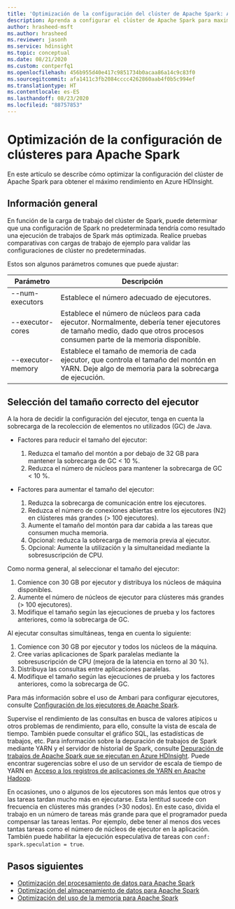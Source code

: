 ```yaml
---
title: 'Optimización de la configuración del clúster de Apache Spark: Azure HDInsight'
description: Aprenda a configurar el clúster de Apache Spark para maximizar el rendimiento en Azure HDInsight.
author: hrasheed-msft
ms.author: hrasheed
ms.reviewer: jasonh
ms.service: hdinsight
ms.topic: conceptual
ms.date: 08/21/2020
ms.custom: contperfq1
ms.openlocfilehash: 456b955d40e417c9851734b0acaa86a14c9c83f0
ms.sourcegitcommit: afa1411c3fb2084cccc4262860aab4f0b5c994ef
ms.translationtype: HT
ms.contentlocale: es-ES
ms.lasthandoff: 08/23/2020
ms.locfileid: "88757853"
---
```

# <a name="cluster-configuration-optimization-for-apache-spark"></a>Optimización de la configuración de clústeres para Apache Spark

En este artículo se describe cómo optimizar la configuración del clúster de Apache Spark para obtener el máximo rendimiento en Azure HDInsight.

## <a name="overview"></a>Información general

En función de la carga de trabajo del clúster de Spark, puede determinar que una configuración de Spark no predeterminada tendría como resultado una ejecución de trabajos de Spark más optimizada.  Realice pruebas comparativas con cargas de trabajo de ejemplo para validar las configuraciones de clúster no predeterminadas.

Estos son algunos parámetros comunes que puede ajustar:

|Parámetro |Descripción |
|---|---|
|--num-executors|Establece el número adecuado de ejecutores.|
|--executor-cores|Establece el número de núcleos para cada ejecutor. Normalmente, debería tener ejecutores de tamaño medio, dado que otros procesos consumen parte de la memoria disponible.|
|--executor-memory|Establece el tamaño de memoria de cada ejecutor, que controla el tamaño del montón en YARN. Deje algo de memoria para la sobrecarga de ejecución.|

## <a name="select-the-correct-executor-size"></a>Selección del tamaño correcto del ejecutor

A la hora de decidir la configuración del ejecutor, tenga en cuenta la sobrecarga de la recolección de elementos no utilizados (GC) de Java.

* Factores para reducir el tamaño del ejecutor:
    1. Reduzca el tamaño del montón a por debajo de 32 GB para mantener la sobrecarga de GC < 10 %.
    2. Reduzca el número de núcleos para mantener la sobrecarga de GC < 10 %.

* Factores para aumentar el tamaño del ejecutor:
    1. Reduzca la sobrecarga de comunicación entre los ejecutores.
    2. Reduzca el número de conexiones abiertas entre los ejecutores (N2) en clústeres más grandes (> 100 ejecutores).
    3. Aumente el tamaño del montón para dar cabida a las tareas que consumen mucha memoria.
    4. Opcional: reduzca la sobrecarga de memoria previa al ejecutor.
    5. Opcional: Aumente la utilización y la simultaneidad mediante la sobresuscripción de CPU.

Como norma general, al seleccionar el tamaño del ejecutor:

1. Comience con 30 GB por ejecutor y distribuya los núcleos de máquina disponibles.
2. Aumente el número de núcleos de ejecutor para clústeres más grandes (> 100 ejecutores).
3. Modifique el tamaño según las ejecuciones de prueba y los factores anteriores, como la sobrecarga de GC.

Al ejecutar consultas simultáneas, tenga en cuenta lo siguiente:

1. Comience con 30 GB por ejecutor y todos los núcleos de la máquina.
2. Cree varias aplicaciones de Spark paralelas mediante la sobresuscripción de CPU (mejora de la latencia en torno al 30 %).
3. Distribuya las consultas entre aplicaciones paralelas.
4. Modifique el tamaño según las ejecuciones de prueba y los factores anteriores, como la sobrecarga de GC.

Para más información sobre el uso de Ambari para configurar ejecutores, consulte [Configuración de los ejecutores de Apache Spark](apache-spark-settings.md#configuring-spark-executors).

Supervise el rendimiento de las consultas en busca de valores atípicos u otros problemas de rendimiento, para ello, consulte la vista de escala de tiempo. También puede consultar el gráfico SQL, las estadísticas de trabajos, etc. Para información sobre la depuración de trabajos de Spark mediante YARN y el servidor de historial de Spark, consulte [Depuración de trabajos de Apache Spark que se ejecutan en Azure HDInsight](apache-spark-job-debugging.md). Puede encontrar sugerencias sobre el uso de un servidor de escala de tiempo de YARN en [Acceso a los registros de aplicaciones de YARN en Apache Hadoop](../hdinsight-hadoop-access-yarn-app-logs-linux.md).

En ocasiones, uno o algunos de los ejecutores son más lentos que otros y las tareas tardan mucho más en ejecutarse. Esta lentitud sucede con frecuencia en clústeres más grandes (>30 nodos). En este caso, divida el trabajo en un número de tareas más grande para que el programador pueda compensar las tareas lentas. Por ejemplo, debe tener al menos dos veces tantas tareas como el número de núcleos de ejecutor en la aplicación. También puede habilitar la ejecución especulativa de tareas con `conf: spark.speculation = true`.

## <a name="next-steps"></a>Pasos siguientes

* [Optimización del procesamiento de datos para Apache Spark](optimize-cluster-configuration.md)
* [Optimización del almacenamiento de datos para Apache Spark](optimize-data-storage.md)
* [Optimización del uso de la memoria para Apache Spark](optimize-memory-usage.md)
